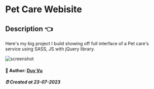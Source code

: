 # Pet Care Webisite

##  Description 👈

Here's my big project I build showing off full interface of a Pet care's service using SASS, JS with jQuery library.

<img src="./assets/imgs/" alt="screenshot" />


#### 🐳 Author: [Duy Vu](https://github.com/duyvuxx)

##### ⏰ Created at 23-07-2023